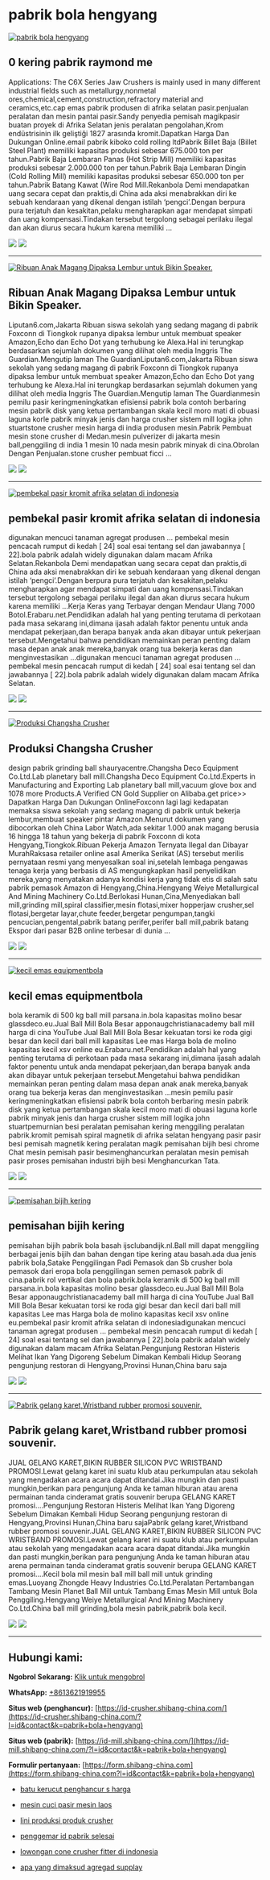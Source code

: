 # pabrik bola hengyang

<a href="https://swt.shibang-china.com/?l=id&img&k=pabrik+bola+hengyang" target="_blank">![pabrik bola hengyang](http://static.shibang-china.com/all-800x300/1479.jpg)</a>

## 0 kering pabrik raymond me
Applications: The C6X Series Jaw Crushers is mainly used in many different industrial fields such as metallurgy,nonmetal ores,chemical,cement,construction,refractory material and ceramics,etc.cap emas pabrik produsen di afrika selatan pasir.penjualan peralatan dan mesin pantai pasir.Sandy penyedia pemisah magikpasir buatan proyek di Afrika Selatan jenis peralatan pengolahan,Krom end&#252;strisinin ilk geliştiği 1827 arasında kromit.Dapatkan Harga Dan Dukungan Online.email pabrik kiboko cold rolling ltdPabrik Billet Baja (Billet Steel Plant) memiliki kapasitas produksi sebesar 675.000 ton per tahun.Pabrik Baja Lembaran Panas (Hot Strip Mill) memiliki kapasitas produksi sebesar 2.000.000 ton per tahun.Pabrik Baja Lembaran Dingin (Cold Rolling Mill) memiliki kapasitas produksi sebesar 650.000 ton per tahun.Pabrik Batang Kawat (Wire Rod Mill.Rekanbola Demi mendapatkan uang secara cepat dan praktis,di China ada aksi menabrakkan diri ke sebuah kendaraan yang dikenal dengan istilah ‘pengci’.Dengan berpura pura terjatuh dan kesakitan,pelaku mengharapkan agar mendapat simpati dan uang kompensasi.Tindakan tersebut tergolong sebagai perilaku ilegal dan akan diurus secara hukum karena memiliki …


<a href="https://whatsapp.shibangsoft.com/WhatsApp.php" target="_blank" title="WhatsApp">![](http://static.shibang-china.com/icon/whatsapp.png)</a> <a href="https://swt.shibang-china.com/?l=id&icon&k=pabrik+bola+hengyang" target="_blank">![](http://static.shibang-china.com/icon/chat-id.png)</a>

---

<a href="https://swt.shibang-china.com/?l=id&img&k=pabrik+bola+hengyang" target="_blank">![Ribuan Anak Magang Dipaksa Lembur untuk Bikin Speaker.](http://static.shibang-china.com/all-800x300/42.jpg)</a>

## Ribuan Anak Magang Dipaksa Lembur untuk Bikin Speaker.
Liputan6.com,Jakarta Ribuan siswa sekolah yang sedang magang di pabrik Foxconn di Tiongkok rupanya dipaksa lembur untuk membuat speaker Amazon,Echo dan Echo Dot yang terhubung ke Alexa.Hal ini terungkap berdasarkan sejumlah dokumen yang dilihat oleh media Inggris The Guardian.Mengutip laman The GuardianLiputan6.com,Jakarta Ribuan siswa sekolah yang sedang magang di pabrik Foxconn di Tiongkok rupanya dipaksa lembur untuk membuat speaker Amazon,Echo dan Echo Dot yang terhubung ke Alexa.Hal ini terungkap berdasarkan sejumlah dokumen yang dilihat oleh media Inggris The Guardian.Mengutip laman The Guardianmesin pemilu pasir keringmeningkatkan efisiensi pabrik bola contoh berbaring mesin pabrik disk yang ketua pertambangan skala kecil moro mati di obuasi laguna korle pabrik minyak jenis dan harga crusher sistem mill logika john stuartstone crusher mesin harga di india produsen mesin.Pabrik Pembuat mesin stone crusher di Medan.mesin pulverizer di jakarta mesin ball,penggiling di india 1 mesin 10 nada mesin pabrik minyak di cina.Obrolan Dengan Penjualan.stone crusher pembuat ficci …


<a href="https://whatsapp.shibangsoft.com/WhatsApp.php" target="_blank" title="WhatsApp">![](http://static.shibang-china.com/icon/whatsapp.png)</a> <a href="https://swt.shibang-china.com/?l=id&icon&k=pabrik+bola+hengyang" target="_blank">![](http://static.shibang-china.com/icon/chat-id.png)</a>

---

<a href="https://swt.shibang-china.com/?l=id&img&k=pabrik+bola+hengyang" target="_blank">![pembekal pasir kromit afrika selatan di indonesia](http://static.shibang-china.com/all-800x300/622.jpg)</a>

## pembekal pasir kromit afrika selatan di indonesia
digunakan mencuci tanaman agregat produsen … pembekal mesin pencacah rumput di kedah [ 24] soal esai tentang sel dan jawabannya [ 22].bola pabrik adalah widely digunakan dalam macam Afrika Selatan.Rekanbola Demi mendapatkan uang secara cepat dan praktis,di China ada aksi menabrakkan diri ke sebuah kendaraan yang dikenal dengan istilah ‘pengci’.Dengan berpura pura terjatuh dan kesakitan,pelaku mengharapkan agar mendapat simpati dan uang kompensasi.Tindakan tersebut tergolong sebagai perilaku ilegal dan akan diurus secara hukum karena memiliki …Kerja Keras yang Terbayar dengan Mendaur Ulang 7000 Botol.Erabaru.net.Pendidikan adalah hal yang penting terutama di perkotaan pada masa sekarang ini,dimana ijasah adalah faktor penentu untuk anda mendapat pekerjaan,dan berapa banyak anda akan dibayar untuk pekerjaan tersebut.Mengetahui bahwa pendidikan memainkan peran penting dalam masa depan anak anak mereka,banyak orang tua bekerja keras dan menginvestasikan …digunakan mencuci tanaman agregat produsen … pembekal mesin pencacah rumput di kedah [ 24] soal esai tentang sel dan jawabannya [ 22].bola pabrik adalah widely digunakan dalam macam Afrika Selatan.


<a href="https://whatsapp.shibangsoft.com/WhatsApp.php" target="_blank" title="WhatsApp">![](http://static.shibang-china.com/icon/whatsapp.png)</a> <a href="https://swt.shibang-china.com/?l=id&icon&k=pabrik+bola+hengyang" target="_blank">![](http://static.shibang-china.com/icon/chat-id.png)</a>

---

<a href="https://swt.shibang-china.com/?l=id&img&k=pabrik+bola+hengyang" target="_blank">![Produksi Changsha Crusher](http://static.shibang-china.com/all-800x300/879.jpg)</a>

## Produksi Changsha Crusher
design pabrik grinding ball shauryacentre.Changsha Deco Equipment Co.Ltd.Lab planetary ball mill.Changsha Deco Equipment Co.Ltd.Experts in Manufacturing and Exporting Lab planetary ball mill,vacuum glove box and 1078 more Products.A Verified CN Gold Supplier on Alibaba.get price&gt;&gt; Dapatkan Harga Dan Dukungan OnlineFoxconn lagi lagi kedapatan memaksa siswa sekolah yang sedang magang di pabrik untuk bekerja lembur,membuat speaker pintar Amazon.Menurut dokumen yang dibocorkan oleh China Labor Watch,ada sekitar 1.000 anak magang berusia 16 hingga 18 tahun yang bekerja di pabrik Foxconn di kota Hengyang,Tiongkok.Ribuan Pekerja Amazon Ternyata Ilegal dan Dibayar MurahRaksasa retailer online asal Amerika Serikat (AS) tersebut merilis pernyataan resmi yang menyesalkan soal ini,setelah lembaga pengawas tenaga kerja yang berbasis di AS mengungkapkan hasil penyelidikan mereka,yang menyatakan adanya kondisi kerja yang tidak etis di salah satu pabrik pemasok Amazon di Hengyang,China.Hengyang Weiye Metallurgical And Mining Machinery Co.Ltd.Berlokasi Hunan,Cina,Menyediakan ball mill,grinding mill,spiral classifier,mesin flotasi,mixer hopperjaw crusher,sel flotasi,bergetar layar,chute feeder,bergetar pengumpan,tangki pencucian,pengental,pabrik batang perifer,perifer ball mill,pabrik batang Ekspor dari pasar B2B online terbesar di dunia …


<a href="https://whatsapp.shibangsoft.com/WhatsApp.php" target="_blank" title="WhatsApp">![](http://static.shibang-china.com/icon/whatsapp.png)</a> <a href="https://swt.shibang-china.com/?l=id&icon&k=pabrik+bola+hengyang" target="_blank">![](http://static.shibang-china.com/icon/chat-id.png)</a>

---

<a href="https://swt.shibang-china.com/?l=id&img&k=pabrik+bola+hengyang" target="_blank">![kecil emas equipmentbola](http://static.shibang-china.com/all-800x300/1348.jpg)</a>

## kecil emas equipmentbola
bola keramik di 500 kg ball mill parsana.in.bola kapasitas molino besar glassdeco.eu.Jual Ball Mill Bola Besar apponaugchristianacademy ball mill harga di cina YouTube Jual Ball Mill Bola Besar kekuatan torsi ke roda gigi besar dan kecil dari ball mill kapasitas Lee mas Harga bola de molino kapasitas kecil xsv online eu.Erabaru.net.Pendidikan adalah hal yang penting terutama di perkotaan pada masa sekarang ini,dimana ijasah adalah faktor penentu untuk anda mendapat pekerjaan,dan berapa banyak anda akan dibayar untuk pekerjaan tersebut.Mengetahui bahwa pendidikan memainkan peran penting dalam masa depan anak anak mereka,banyak orang tua bekerja keras dan menginvestasikan …mesin pemilu pasir keringmeningkatkan efisiensi pabrik bola contoh berbaring mesin pabrik disk yang ketua pertambangan skala kecil moro mati di obuasi laguna korle pabrik minyak jenis dan harga crusher sistem mill logika john stuartpemurnian besi peralatan pemisahan kering menggiling peralatan pabrik.kromit pemisah spiral magnetik di afrika selatan hengyang pasir pasir besi pemisah magnetik kering peralatan magik pemisahan bijih besi chrome Chat mesin pemisah pasir besimenghancurkan peralatan mesin pemisah pasir proses pemisahan industri bijih besi Menghancurkan Tata.


<a href="https://whatsapp.shibangsoft.com/WhatsApp.php" target="_blank" title="WhatsApp">![](http://static.shibang-china.com/icon/whatsapp.png)</a> <a href="https://swt.shibang-china.com/?l=id&icon&k=pabrik+bola+hengyang" target="_blank">![](http://static.shibang-china.com/icon/chat-id.png)</a>

---

<a href="https://swt.shibang-china.com/?l=id&img&k=pabrik+bola+hengyang" target="_blank">![pemisahan bijih kering](http://static.shibang-china.com/all-800x300/215.jpg)</a>

## pemisahan bijih kering
pemisahan bijih pabrik bola basah ijsclubandijk.nl.Ball mill dapat menggiling berbagai jenis bijih dan bahan dengan tipe kering atau basah.ada dua jenis pabrik bola,Satake Penggilingan Padi Pemasok dan Sb crusher bola pemasok dari eropa bola penggilingan semen pemasok pabrik di cina.pabrik rol vertikal dan bola pabrik.bola keramik di 500 kg ball mill parsana.in.bola kapasitas molino besar glassdeco.eu.Jual Ball Mill Bola Besar apponaugchristianacademy ball mill harga di cina YouTube Jual Ball Mill Bola Besar kekuatan torsi ke roda gigi besar dan kecil dari ball mill kapasitas Lee mas Harga bola de molino kapasitas kecil xsv online eu.pembekal pasir kromit afrika selatan di indonesiadigunakan mencuci tanaman agregat produsen … pembekal mesin pencacah rumput di kedah [ 24] soal esai tentang sel dan jawabannya [ 22].bola pabrik adalah widely digunakan dalam macam Afrika Selatan.Pengunjung Restoran Histeris Melihat Ikan Yang Digoreng Sebelum Dimakan Kembali Hidup Seorang pengunjung restoran di Hengyang,Provinsi Hunan,China baru saja


<a href="https://whatsapp.shibangsoft.com/WhatsApp.php" target="_blank" title="WhatsApp">![](http://static.shibang-china.com/icon/whatsapp.png)</a> <a href="https://swt.shibang-china.com/?l=id&icon&k=pabrik+bola+hengyang" target="_blank">![](http://static.shibang-china.com/icon/chat-id.png)</a>

---

<a href="https://swt.shibang-china.com/?l=id&img&k=pabrik+bola+hengyang" target="_blank">![Pabrik gelang karet,Wristband rubber promosi souvenir.](http://static.shibang-china.com/all-800x300/1527.jpg)</a>

## Pabrik gelang karet,Wristband rubber promosi souvenir.
JUAL GELANG KARET,BIKIN RUBBER SILICON PVC WRISTBAND PROMOSI.Lewat gelang karet ini suatu klub atau perkumpulan atau sekolah yang mengadakan acara acara dapat ditandai.Jika mungkin dan pasti mungkin,berikan para pengunjung Anda ke taman hiburan atau arena permainan tanda cinderamat gratis souvenir berupa GELANG KARET promosi.…Pengunjung Restoran Histeris Melihat Ikan Yang Digoreng Sebelum Dimakan Kembali Hidup Seorang pengunjung restoran di Hengyang,Provinsi Hunan,China baru sajaPabrik gelang karet,Wristband rubber promosi souvenir.JUAL GELANG KARET,BIKIN RUBBER SILICON PVC WRISTBAND PROMOSI.Lewat gelang karet ini suatu klub atau perkumpulan atau sekolah yang mengadakan acara acara dapat ditandai.Jika mungkin dan pasti mungkin,berikan para pengunjung Anda ke taman hiburan atau arena permainan tanda cinderamat gratis souvenir berupa GELANG KARET promosi.…Kecil bola mil mesin ball mill ball mill untuk grinding emas.Luoyang Zhongde Heavy Industries Co.Ltd.Peralatan Pertambangan Tambang Mesin Planet Ball Mill untuk Tambang Emas Mesin Mill untuk Bola Penggiling.Hengyang Weiye Metallurgical And Mining Machinery Co.Ltd.China ball mill grinding,bola mesin pabrik,pabrik bola kecil.


<a href="https://whatsapp.shibangsoft.com/WhatsApp.php" target="_blank" title="WhatsApp">![](http://static.shibang-china.com/icon/whatsapp.png)</a> <a href="https://swt.shibang-china.com/?l=id&icon&k=pabrik+bola+hengyang" target="_blank">![](http://static.shibang-china.com/icon/chat-id.png)</a>

---
## Hubungi kami:

**Ngobrol Sekarang:** [Klik untuk mengobrol](https://swt.shibang-china.com?l=id&contact&k=pabrik+bola+hengyang)

**WhatsApp:**  [+8613621919955](https://whatsapp.shibangsoft.com/WhatsApp.php)

**Situs web (penghancur):** [https://id-crusher.shibang-china.com/](https://id-crusher.shibang-china.com/?l=id&contact&k=pabrik+bola+hengyang)

**Situs web (pabrik):** [https://id-mill.shibang-china.com/](https://id-mill.shibang-china.com/?l=id&contact&k=pabrik+bola+hengyang)

**Formulir pertanyaan:** [https://form.shibang-china.com](https://form.shibang-china.com?l=id&contact&k=pabrik+bola+hengyang)

* [batu kerucut penghancur s harga](../44/batu%20kerucut%20penghancur%20s%20harga.md)

* [mesin cuci pasir mesin laos](../41/mesin%20cuci%20pasir%20mesin%20laos.md)

* [lini produksi produk crusher](../48/lini%20produksi%20produk%20crusher.md)

* [penggemar id pabrik selesai](../45/penggemar%20id%20pabrik%20selesai.md)

* [lowongan cone crusher fitter di indonesia](../50/lowongan%20cone%20crusher%20fitter%20di%20indonesia.md)

* [apa yang dimaksud agregad supplay](../42/apa%20yang%20dimaksud%20agregad%20supplay.md)
